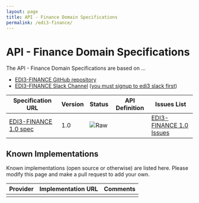 ```yaml
---
layout: page
title: API - Finance Domain Specifications
permalink: /edi3-finance/
---
```


# API - Finance Domain Specifications

The API - Finance Domain Specifications are based on ...

* [EDI3-FINANCE GitHub repository](https://github.com/edi3/edi3-finance)
* [EDI3-FINANCE Slack Channel](https://edi3.slack.com/messages/spec-finance/) ([you must signup to edi3 slack first](https://chat.edi3.org/))

| Specification URL | Version | Status | API Definition | Issues List |
| ----------------- | ------  | ------ | -------------- | ----------- |
| [EDI3-FINANCE 1.0 spec](http://edi3.org/specs/edi3-finance/1.0/) | 1.0 | ![Raw](http://rfc.unprotocols.org/spec:2/COSS/raw.svg) |  |  [EDI3-FINANCE 1.0 Issues](https://github.com/edi3/edi3-finance/issues)  |

## Known Implementations

Known implementations (open source or otherwise) are listed here.  Please modify this page and make a pull request to add your own.

|Provider|Implementation URL|Comments|
|--------|------------------|--------|
|  |  |  |

